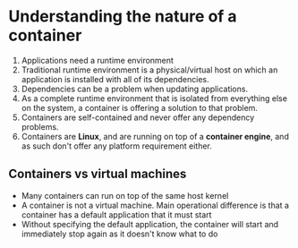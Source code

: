 # Understanding the nature of a container

1. Applications need a runtime environment
2. Traditional runtime environment is a physical/virtual host on which an application is installed with all of its dependencies.
3. Dependencies can be a problem when updating applications.
4. As a complete runtime environment that is isolated from everything else on the system, a container is offering a solution to that problem.
5. Containers are self-contained and never offer any dependency problems.
6. Containers are **Linux**, and are running on top of a **container engine**, and as such don't offer any platform requirement either.

## Containers vs virtual machines
* Many containers can run on top of the same host kernel
* A container is not a virtual machine. Main operational difference is that a container has a default application that it must start
* Without specifying the default application, the container will start and immediately stop again as it doesn't know what to do
